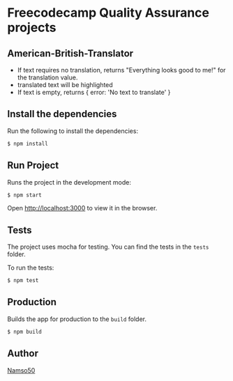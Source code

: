 # Freecodecamp Quality Assurance projects

## American-British-Translator

- If text requires no translation, returns "Everything looks good to me!" for the translation value.
- translated text will be highlighted
- If text is empty, returns { error: 'No text to translate' }

## Install the dependencies

Run the following to install the dependencies:

```bash
$ npm install
```

## Run Project

Runs the project in the development mode:

```bash
$ npm start
```

Open [http://localhost:3000](http://localhost:3000) to view it in the browser.

## Tests

The project uses mocha for testing. You can find the tests in the `tests` folder.

To run the tests:

```bash
$ npm test
```

## Production

Builds the app for production to the `build` folder.

```bash
$ npm build
```

## Author
[Namso50](https://github.com/Namso50)

